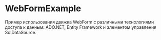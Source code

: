 # WebFormExample
Пример использования движка WebForm с различными технологиями доступа к данным: ADO.NET, Entity Framework и элементом управления SqlDataSource.
